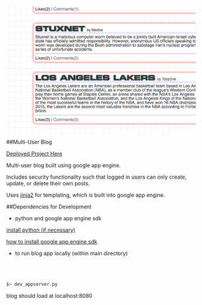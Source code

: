 ![alt text](https://github.com/andrewtdunn/cs253_Blog/blob/master/static/tblog.png "screenshot")

##Multi-User Blog

[Deployed Project Here](https://udacity-cs253-blog-153717.appspot.com/)

 Multi-user blog built using google app engine.

 Includes security functionality such that logged in users can only create, update, or delete their own posts.

 Uses [jinja2](http://jinja.pocoo.org/) for templating, which is built into google app engine.



##Dependencies for Development

- python and google app engine sdk

[install python (if necessary)](https://www.python.org/downloads/)


[how to install google app engine sdk](https://cloud.google.com/appengine/downloads#Google_App_Engine_SDK_for_Python)





- to run blog app locally (within main directory)
```bash



$> dev_appserver.py


```



blog should load at localhost:8080
